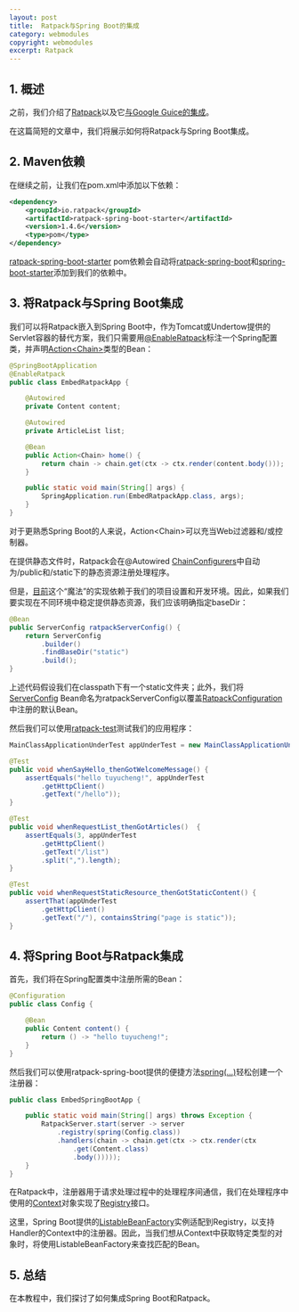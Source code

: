 ```yaml
---
layout: post
title:  Ratpack与Spring Boot的集成
category: webmodules
copyright: webmodules
excerpt: Ratpack
---
```


## 1. 概述

之前，我们介绍了[Ratpack](https://www.baeldung.com/ratpack)以及它[与Google Guice的集成](https://www.baeldung.com/ratpack-google-guice)。

在这篇简短的文章中，我们将展示如何将Ratpack与Spring Boot集成。

## 2. Maven依赖

在继续之前，让我们在pom.xml中添加以下依赖：

```xml
<dependency>
    <groupId>io.ratpack</groupId>
    <artifactId>ratpack-spring-boot-starter</artifactId>
    <version>1.4.6</version>
    <type>pom</type>
</dependency>
```

[ratpack-spring-boot-starter](https://mvnrepository.com/search?q=ratpack-spring-boot-starter) pom依赖会自动将[ratpack-spring-boot](https://mvnrepository.com/search?q=ratpack-spring-boot)和[spring-boot-starter](https://mvnrepository.com/artifact/org.springframework.boot/spring-boot-starter)添加到我们的依赖中。

## 3. 将Ratpack与Spring Boot集成

我们可以将Ratpack嵌入到Spring Boot中，作为Tomcat或Undertow提供的Servlet容器的替代方案，我们只需要用[@EnableRatpack](https://ratpack.io/manual/current/api/ratpack/spring/config/EnableRatpack.html)标注一个Spring配置类，并声明[Action](https://ratpack.io/manual/current/api/ratpack/func/Action.html)[<Chain\>](https://ratpack.io/manual/current/api/ratpack/core/handling/Chain.html)类型的Bean：

```java
@SpringBootApplication
@EnableRatpack
public class EmbedRatpackApp {

    @Autowired
    private Content content;

    @Autowired
    private ArticleList list;

    @Bean
    public Action<Chain> home() {
        return chain -> chain.get(ctx -> ctx.render(content.body()));
    }

    public static void main(String[] args) {
        SpringApplication.run(EmbedRatpackApp.class, args);
    }
}
```

对于更熟悉Spring Boot的人来说，Action<Chain\>可以充当Web过滤器和/或控制器。

在提供静态文件时，Ratpack会在@Autowired [ChainConfigurers](https://github.com/ratpack/ratpack/blob/master/ratpack-spring-boot/src/main/java/ratpack/spring/config/internal/ChainConfigurers.java#L63)中自动为/public和/static下的静态资源注册处理程序。

但是，[目前](https://github.com/ratpack/ratpack/blob/master/ratpack-spring-boot/src/main/java/ratpack/spring/config/RatpackProperties.java#L202)这个“魔法”的实现依赖于我们的项目设置和开发环境。因此，如果我们要实现在不同环境中稳定提供静态资源，我们应该明确指定baseDir：

```java
@Bean
public ServerConfig ratpackServerConfig() {
    return ServerConfig
        .builder()
        .findBaseDir("static")
        .build();
}
```

上述代码假设我们在classpath下有一个static文件夹；此外，我们将[ServerConfig](https://ratpack.io/manual/current/api/ratpack/core/server/ServerConfig.html) Bean命名为ratpackServerConfig以覆盖[RatpackConfiguration](https://github.com/ratpack/ratpack/blob/master/ratpack-spring-boot/src/main/java/ratpack/spring/config/RatpackConfiguration.java#L70)中注册的默认Bean。

然后我们可以使用[ratpack-test](https://mvnrepository.com/artifact/io.ratpack/ratpack-test)测试我们的应用程序：

```java
MainClassApplicationUnderTest appUnderTest = new MainClassApplicationUnderTest(EmbedRatpackApp.class);

@Test
public void whenSayHello_thenGotWelcomeMessage() {
    assertEquals("hello tuyucheng!", appUnderTest
        .getHttpClient()
        .getText("/hello"));
}

@Test
public void whenRequestList_thenGotArticles()  {
    assertEquals(3, appUnderTest
        .getHttpClient()
        .getText("/list")
        .split(",").length);
}

@Test
public void whenRequestStaticResource_thenGotStaticContent() {
    assertThat(appUnderTest
        .getHttpClient()
        .getText("/"), containsString("page is static"));
}
```

## 4. 将Spring Boot与Ratpack集成

首先，我们将在Spring配置类中注册所需的Bean：

```java
@Configuration
public class Config {

    @Bean
    public Content content() {
        return () -> "hello tuyucheng!";
    }
}
```

然后我们可以使用ratpack-spring-boot提供的便捷方法[spring(...)](https://ratpack.io/manual/current/api/ratpack/spring/Spring.html#spring-java.lang.Class-java.lang.String...-)轻松创建一个注册器：

```java
public class EmbedSpringBootApp {

    public static void main(String[] args) throws Exception {
        RatpackServer.start(server -> server
            .registry(spring(Config.class))
            .handlers(chain -> chain.get(ctx -> ctx.render(ctx
                .get(Content.class)
                .body()))));
    }
}
```

在Ratpack中，注册器用于请求处理过程中的处理程序间通信，我们在处理程序中使用的[Context](https://ratpack.io/manual/current/api/ratpack/core/handling/Context.html)对象实现了[Registry](https://ratpack.io/manual/current/api/ratpack/exec/registry/Registry.html)接口。

这里，Spring Boot提供的[ListableBeanFactory](http://docs.spring.io/spring-framework/docs/current/javadoc-api/org/springframework/beans/factory/ListableBeanFactory.html)实例适配到Registry，以支持Handler的Context中的注册器。因此，当我们想从Context中获取特定类型的对象时，将使用ListableBeanFactory来查找匹配的Bean。

## 5. 总结

在本教程中，我们探讨了如何集成Spring Boot和Ratpack。